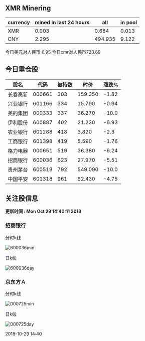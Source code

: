 ## XMR Minering

|currency|mined in last 24 hours|all|in pool|
|---|---|---|---|
|XMR|0.003|0.684|0.013|
|CNY|2.295|494.935|9.122|

今日美元对人民币 6.95	今日xmr对人民币723.69


## 今日重仓股 

|股名|代码|被持数|时价|涨跌%|
|---|---|---|---|---|
|长春高新|000661|303|159.350|-1.82|
|兴业银行|601166|334|15.790|-0.94|
|美的集团|000333|337|36.270|-10.0|
|伊利股份|600887|402|21.230|-6.93|
|农业银行|601288|418|3.820|-2.3|
|工商银行|601398|419|5.590|-1.76|
|格力电器|000651|519|36.380|-6.24|
|招商银行|600036|623|27.970|-5.51|
|贵州茅台|600519|792|549.090|-10.0|
|中国平安|601318|961|62.430|-4.75|

## 关注股信息
**更新时间 : Mon Oct 29 14:40:11 2018**
### 招商银行 
分时k线

![600036min](http://image.sinajs.cn/newchart/min/n/sh600036.gif)

日k线

![600036day](http://image.sinajs.cn/newchart/daily/n/sh600036.gif)

### 京东方Ａ 
分时k线

![000725min](http://image.sinajs.cn/newchart/min/n/sz000725.gif)

日k线

![000725day](http://image.sinajs.cn/newchart/daily/n/sz000725.gif)

2018-10-29 14:40